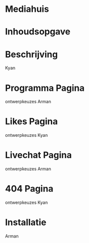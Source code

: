 # Mediahuis
# Inhoudsopgave
# Beschrijving
Kyan
# Programma Pagina 
ontwerpkeuzes
Arman
# Likes Pagina
ontwerpkeuzes
Kyan
# Livechat Pagina
ontwerpkeuzes
Arman
# 404 Pagina 
ontwerpkeuzes
Kyan
# Installatie
Arman
